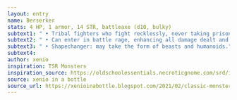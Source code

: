 ```yaml
---
layout: entry 
name: Berserker
stats: 4 HP, 1 armor, 14 STR, battleaxe (d10, bulky)
subtext1: " • Tribal fighters who fight recklessly, never taking prisoners."
subtext2: " • Can enter in battle rage, enhancing all damage dealt and received."
subtext3: " • Shapechanger: may take the form of beasts and humanoids."
subtext4: 
author: xenio
inspiration: TSR Monsters
inspiration_source: https://oldschoolessentials.necroticgnome.com/srd/index.php/Monster_Descriptions
source: xenio in a bottle
source_url: https://xenioinabottle.blogspot.com/2021/02/classic-monsters-for-cairnito-part-1.html
---
```

